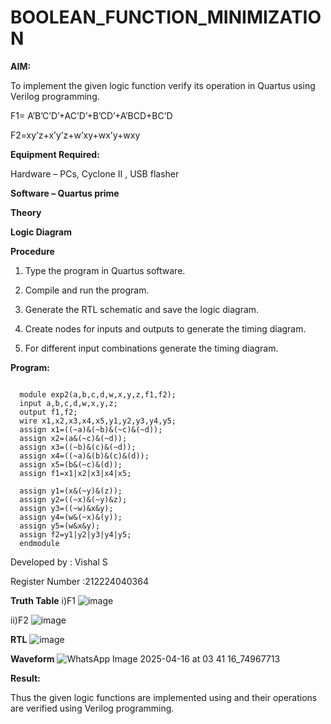 # BOOLEAN_FUNCTION_MINIMIZATION

**AIM:**

To implement the given logic function verify its operation in Quartus using Verilog programming.

F1= A’B’C’D’+AC’D’+B’CD’+A’BCD+BC’D 

F2=xy’z+x’y’z+w’xy+wx’y+wxy

**Equipment Required:**

Hardware – PCs, Cyclone II , USB flasher

**Software – Quartus prime**

**Theory**

**Logic Diagram**

**Procedure**

1.	Type the program in Quartus software.

2.	Compile and run the program.

3.	Generate the RTL schematic and save the logic diagram.

4.	Create nodes for inputs and outputs to generate the timing diagram.

5.	For different input combinations generate the timing diagram.


**Program:**
```

  module exp2(a,b,c,d,w,x,y,z,f1,f2);
  input a,b,c,d,w,x,y,z;
  output f1,f2;
  wire x1,x2,x3,x4,x5,y1,y2,y3,y4,y5;
  assign x1=((~a)&(~b)&(~c)&(~d));
  assign x2=(a&(~c)&(~d));
  assign x3=((~b)&(c)&(~d));
  assign x4=((~a)&(b)&(c)&(d));
  assign x5=(b&(~c)&(d));
  assign f1=x1|x2|x3|x4|x5;
  
  assign y1=(x&(~y)&(z));
  assign y2=((~x)&(~y)&z);
  assign y3=((~w)&x&y);
  assign y4=(w&(~x)&(y));
  assign y5=(w&x&y);
  assign f2=y1|y2|y3|y4|y5;
  endmodule
```

Developed by : Vishal S

Register Number :212224040364
  
**Truth Table**
i)F1
![image](https://github.com/user-attachments/assets/34c74a5d-4e82-4741-a6e2-bf0de1ade9a8)


ii)F2
![image](https://github.com/user-attachments/assets/79008ed0-2390-4424-b204-95f2bd1bee16)



**RTL**
![image](https://github.com/user-attachments/assets/e421164b-8abc-4f36-8f83-2a3e9ef35532)

**Waveform**
![WhatsApp Image 2025-04-16 at 03 41 16_74967713](https://github.com/user-attachments/assets/ac2a1b7e-06d0-4f7f-bb80-b40f5403899f)


**Result:**

Thus the given logic functions are implemented using and their operations are verified using Verilog programming.
